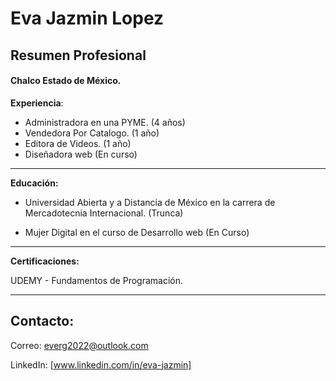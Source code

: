 # Eva Jazmin Lopez

## Resumen Profesional 

#### Chalco Estado de México. 

**Experiencia**:

-   Administradora en una PYME. (4 años)
-   Vendedora Por Catalogo. (1 año) 
-   Editora de Videos. (1 año) 
-   Diseñadora web (En curso)

---
**Educación:** 

-   Universidad Abierta y a Distancia de México en la carrera de Mercadotecnia Internacional. (Trunca)

-   Mujer Digital en el curso de Desarrollo web (En Curso)

---

**Certificaciones:**

UDEMY - Fundamentos de Programación.

---

## Contacto:

Correo: everg2022@outlook.com

LinkedIn: [www.linkedin.com/in/eva-jazmin]